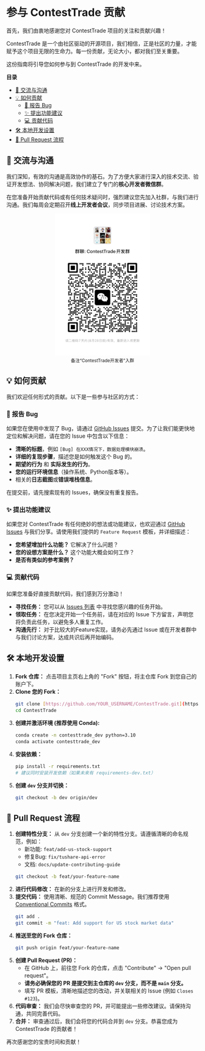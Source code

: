 # 参与 ContestTrade 贡献

首先，我们由衷地感谢您对 ContestTrade 项目的关注和贡献兴趣！

ContestTrade 是一个由社区驱动的开源项目，我们相信，正是社区的力量，才能赋予这个项目无限的生命力。每一份贡献，无论大小，都对我们至关重要。

这份指南将引导您如何参与到 ContestTrade 的开发中来。

**目录**
- [💬 交流与沟通](#-交流与沟通)
- [💡 如何贡献](#-如何贡献)
  - [🐛 报告 Bug](#-报告-bug)
  - [✨ 提出功能建议](#-提出功能建议)
  - [💻 贡献代码](#-贡献代码)
- [🛠️ 本地开发设置](#️-本地开发设置)
- [🚀 Pull Request 流程](#-pull-request-流程)


## 💬 交流与沟通

我们深知，有效的沟通是高效协作的基石。为了方便大家进行深入的技术交流、验证开发想法、协同解决问题，我们建立了专门的**核心开发者微信群**。

在您准备开始贡献代码或有任何技术疑问时，强烈建议您先加入社群，与我们进行沟通。我们每周会定期召开**线上开发者会议**，同步项目进展、讨论技术方案。

<p align="center">
  <img src="assets/contributor_group.jpg" style="width: 250px; height: auto;">
  <br>
  <small>备注“ContestTrade开发者”入群</small>
</p>

## 💡 如何贡献

我们欢迎任何形式的贡献。以下是一些参与社区的方式：

### 🐛 报告 Bug

如果您在使用中发现了 Bug，请通过 [GitHub Issues](https://github.com/FinStep-AI/ContestTrade/issues) 提交。为了让我们能更快地定位和解决问题，请在您的 Issue 中包含以下信息：

* **清晰的标题**，例如 `[Bug] 在XXX情况下，数据处理模块崩溃`。
* **详细的复现步骤**，描述您是如何触发这个 Bug 的。
* **期望的行为** 和 **实际发生的行为**。
* **您的运行环境信息**（操作系统、Python版本等）。
* 相关的**日志截图**或**错误堆栈信息**。

在提交前，请先搜索现有的 Issues，确保没有重复报告。

### ✨ 提出功能建议

如果您对 ContestTrade 有任何绝妙的想法或功能建议，也欢迎通过 [GitHub Issues](https://github.com/FinStep-AI/ContestTrade/issues) 与我们分享。请使用我们提供的 `Feature Request` 模板，并详细描述：

* **您希望增加什么功能？** 它解决了什么问题？
* **您的设想方案是什么？** 这个功能大概会如何工作？
* **是否有类似的参考案例？**

### 💻 贡献代码

如果您准备好直接贡献代码，我们感到万分激动！

* **寻找任务：** 您可以从 [Issues 列表](https://github.com/FinStep-AI/ContestTrade/issues) 中寻找您感兴趣的任务开始。
* **领取任务：** 在您决定开始一个任务前，请在对应的 Issue 下方留言，声明您将负责此任务，以避免多人重复工作。
* **沟通先行：** 对于比较大的Feature实现，请务必先通过 Issue 或在开发者群中与我们讨论方案，达成共识后再开始编码。

## 🛠️ 本地开发设置

1.  **Fork 仓库：** 点击项目主页右上角的 "Fork" 按钮，将主仓库 Fork 到您自己的账户下。
2.  **Clone 您的 Fork：**
    ```bash
    git clone [https://github.com/YOUR_USERNAME/ContestTrade.git](https://github.com/YOUR_USERNAME/ContestTrade.git)
    cd ContestTrade
    ```
3.  **创建并激活环境 (推荐使用 Conda):**
    ```bash
    conda create -n contesttrade_dev python=3.10
    conda activate contesttrade_dev
    ```
4.  **安装依赖：**
    ```bash
    pip install -r requirements.txt
    # 建议同时安装开发依赖（如果未来有 requirements-dev.txt）
    ```
5.  **创建 `dev` 分支并切换：**
    ```bash
    git checkout -b dev origin/dev
    ```

## 🚀 Pull Request 流程

1.  **创建特性分支：** 从 `dev` 分支创建一个新的特性分支。请遵循清晰的命名规范，例如：
    * 新功能: `feat/add-us-stock-support`
    * 修复Bug: `fix/tushare-api-error`
    * 文档: `docs/update-contributing-guide`
    ```bash
    git checkout -b feat/your-feature-name
    ```
2.  **进行代码修改：** 在新的分支上进行开发和修改。
3.  **提交代码：** 使用清晰、规范的 Commit Message。我们推荐使用 [Conventional Commits](https://www.conventionalcommits.org/) 格式。
    ```bash
    git add .
    git commit -m "feat: Add support for US stock market data"
    ```
4.  **推送至您的 Fork 仓库：**
    ```bash
    git push origin feat/your-feature-name
    ```
5.  **创建 Pull Request (PR)：**
    * 在 GitHub 上，前往您 Fork 的仓库，点击 "Contribute" -> "Open pull request"。
    * **请务必确保您的 PR 是提交到主仓库的 `dev` 分支，而不是 `main` 分支。**
    * 填写 PR 模板，清晰地描述您的改动，并关联相关的 Issue (例如 `Closes #123`)。
6.  **代码审查：** 我们会尽快审查您的 PR，并可能提出一些修改建议。请保持沟通，共同完善代码。
7.  **合并：** 审查通过后，我们会将您的代码合并到 `dev` 分支。恭喜您成为 ContestTrade 的贡献者！

再次感谢您的宝贵时间和贡献！